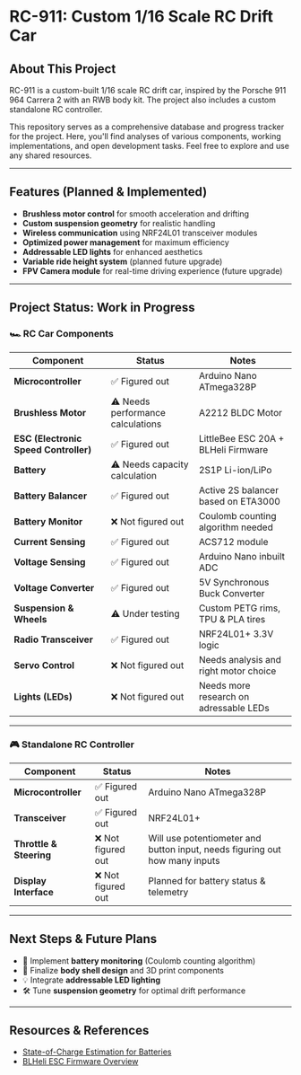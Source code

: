 # RC-911: Custom 1/16 Scale RC Drift Car

## About This Project
RC-911 is a custom-built 1/16 scale RC drift car, inspired by the Porsche 911 964 Carrera 2 with an RWB body kit. The project also includes a custom standalone RC controller.

This repository serves as a comprehensive database and progress tracker for the project. Here, you'll find analyses of various components, working implementations, and open development tasks. Feel free to explore and use any shared resources.

---

## Features (Planned & Implemented)
- **Brushless motor control** for smooth acceleration and drifting
- **Custom suspension geometry** for realistic handling
- **Wireless communication** using NRF24L01 transceiver modules
- **Optimized power management** for maximum efficiency
- **Addressable LED lights** for enhanced aesthetics
- **Variable ride height system** (planned future upgrade)
- **FPV Camera module** for real-time driving experience (future upgrade)

---

## Project Status: Work in Progress
### 🏎 **RC Car Components**

| Component | Status | Notes |
|-----------|--------|-------|
| **Microcontroller** | ✅ Figured out | Arduino Nano ATmega328P |
| **Brushless Motor** | ⚠️ Needs performance calculations | A2212 BLDC Motor |
| **ESC (Electronic Speed Controller)** | ✅ Figured out | LittleBee ESC 20A + BLHeli Firmware |
| **Battery** | ⚠️ Needs capacity calculation | 2S1P Li-ion/LiPo |
| **Battery Balancer** | ✅ Figured out | Active 2S balancer based on ETA3000 |
| **Battery Monitor** | ❌ Not figured out | Coulomb counting algorithm needed |
| **Current Sensing** | ✅ Figured out | ACS712 module |
| **Voltage Sensing** | ✅ Figured out | Arduino Nano inbuilt ADC |
| **Voltage Converter** | ✅ Figured out | 5V Synchronous Buck Converter |
| **Suspension & Wheels** | ⚠️ Under testing | Custom PETG rims, TPU & PLA tires |
| **Radio Transceiver** | ✅ Figured out | NRF24L01+ 3.3V logic |
| **Servo Control** | ❌ Not figured out | Needs analysis and right motor choice |
| **Lights (LEDs)** | ❌ Not figured out | Needs more research on adressable LEDs |

---

### 🎮 **Standalone RC Controller**
| Component | Status | Notes |
|-----------|--------|-------|
| **Microcontroller** | ✅ Figured out | Arduino Nano ATmega328P |
| **Transceiver** | ✅ Figured out | NRF24L01+ |
| **Throttle & Steering** | ❌ Not figured out | Will use potentiometer and button input, needs figuring out how many inputs |
| **Display Interface** | ❌ Not figured out | Planned for battery status & telemetry |

---

## Next Steps & Future Plans
- 🔧 Implement **battery monitoring** (Coulomb counting algorithm)
- 🎨 Finalize **body shell design** and 3D print components
- 💡 Integrate **addressable LED lighting**
- 🛠 Tune **suspension geometry** for optimal drift performance

---

## Resources & References
- [State-of-Charge Estimation for Batteries](https://www.analog.com/en/resources/technical-articles/a-closer-look-at-state-of-charge-and-state-health-estimation-tech.html)
- [BLHeli ESC Firmware Overview](https://brushlesswhoop.com/dshot-and-bidirectional-dshot/)

